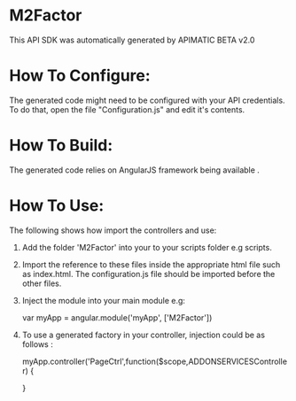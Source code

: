 M2Factor
=================
This API SDK was automatically generated by APIMATIC BETA v2.0

How To Configure:
=================
The generated code might need to be configured with your API credentials. To do that,
open the file "Configuration.js" and edit it's contents.

How To Build: 
=============
The generated code relies on AngularJS framework being available . 

How To Use:
===========
The following shows how import the controllers and use:

1) Add the folder 'M2Factor' into your to your scripts folder e.g scripts.
   
2) Import the reference to these files inside the appropriate html file such as index.html. 
   The configuration.js file should be imported before the other files.


    <!-- Helper files -->
    <script src="scripts/M2Factor/Configuration.js"></script>
    <script src="scripts/M2Factor/APIHelper.js"></script>
    <script src="scripts/M2Factor/Http/Client/HttpContext.js"></script>
    <script src="scripts/M2Factor/Http/Client/RequestClient.js"></script>
    <script src="scripts/M2Factor/Http/Request/HttpRequest.js"></script>
    <script src="scripts/M2Factor/Http/Response/HttpResponse.js"></script>

    <!-- API Controllers -->
    <script src="scripts/M2Factor/Controllers/ADDONSERVICESController.js"></script>
    <script src="scripts/M2Factor/Controllers/SMSOTPController.js"></script>
    <script src="scripts/M2Factor/Controllers/VOICEOTPController.js"></script>


3) Inject the module into your main module e.g:

    var myApp = angular.module('myApp', ['M2Factor'])

4) To use a generated factory in your controller, injection could be as follows : 
 
    myApp.controller('PageCtrl',function($scope,ADDONSERVICESController) {

    }
